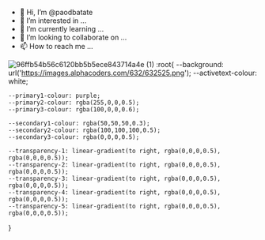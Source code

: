 - 👋 Hi, I’m @paodbatate
- 👀 I’m interested in ...
- 🌱 I’m currently learning ...
- 💞️ I’m looking to collaborate on ...
- 📫 How to reach me ...

<!---
paodbatate/paodbatate is a ✨ special ✨ repository because its `README.md` (this file) appears on your GitHub profile.
You can click the Preview link to take a look at your changes.
--->
![96ffb54b56c6120bb5b5ece843714a4e (1)](https://github.com/paodbatate/paodbatate/assets/145921094/2a7b4d8a-72e8-4f10-914d-b2ce07b1719c)
:root{
    --background: url('https://images.alphacoders.com/632/632525.png');
    --activetext-colour: white;

    --primary1-colour: purple;
    --primary2-colour: rgba(255,0,0,0.5);
    --primary3-colour: rgba(100,0,0,0.6);

    --secondary1-colour: rgba(50,50,50,0.3);
    --secondary2-colour: rgba(100,100,100,0.5);
    --secondary3-colour: rgba(0,0,0,0.5);

    --transparency-1: linear-gradient(to right, rgba(0,0,0,0.5), rgba(0,0,0,0.5));
    --transparency-2: linear-gradient(to right, rgba(0,0,0,0.5), rgba(0,0,0,0.5));
    --transparency-3: linear-gradient(to right, rgba(0,0,0,0.5), rgba(0,0,0,0.5));
    --transparency-4: linear-gradient(to right, rgba(0,0,0,0.5), rgba(0,0,0,0.5));
    --transparency-5: linear-gradient(to right, rgba(0,0,0,0.5), rgba(0,0,0,0.5));
}
